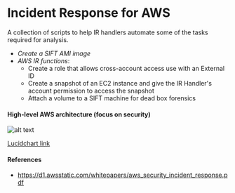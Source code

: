 # Incident Response for AWS

A collection of scripts to help IR handlers automate some of the tasks required for analysis. 

* _Create a SIFT AMI image_ 
* _AWS IR functions_:
   - Create a role that allows cross-account access use with an External ID
   -  Create a snapshot of an EC2 instance and give the IR Handler's account permission to access the snapshot
   -  Attach a volume to a SIFT machine for dead box forensics 

#### High-level AWS architecture (focus on security) 
![alt text](https://gitlab.com/ckcinc-private/incident-response-for-aws/blob/swetha/ArchDiagrams/ArchDiagrams_Dec%202019%20AWS%20Services.png "Logo Title Text 1")

[Lucidchart link](https://www.lucidchart.com/documents/edit/e62bc6ee-b8ee-4a34-ac12-0245bd08a6bf )

#### References
* https://d1.awsstatic.com/whitepapers/aws_security_incident_response.pdf 
